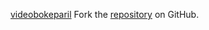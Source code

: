 [videobokeparil](https://videobokeparil.pages.dev)
Fork the [repository](https://github.com/kademole70) on GitHub.